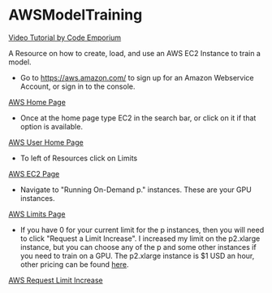 # AWSModelTraining
[Video Tutorial by Code Emporium](https://www.youtube.com/watch?v=pK-LYoRwp-k)

A Resource on how to create, load, and use an AWS EC2 Instance to train a model. 

- Go to https://aws.amazon.com/ to sign up for an Amazon Webservice Account, or sign in to the console.

[AWS Home Page](images/image1.png)

- Once at the home page type EC2 in the search bar, or click on it if that option is available. 

[AWS User Home Page](images/image2.png)

- To left of Resources click on Limits

[AWS EC2 Page](images/image3.png)

- Navigate to "Running On-Demand p." instances. These are your GPU instances.

[AWS Limits Page](images/image4.png)

- If you have 0 for your current limit for the p instances, then you will need to click "Request a Limit Increase". I increased my limit on the p2.xlarge instance, but you can choose any of the p and some other instances if you need to train on a GPU. The p2.xlarge instance is $1 USD an hour, other pricing can be found [here](https://aws.amazon.com/ec2/pricing/on-demand/).

[AWS Request Limit Increase](images/image5.png)

